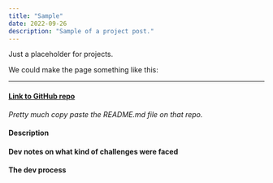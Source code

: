 ```yaml
---
title: "Sample"
date: 2022-09-26
description: "Sample of a project post."
---
```


Just a placeholder for projects.

We could make the page something like this:

---

#### [Link to GitHub repo]()

*Pretty much copy paste the README.md file on that repo.*

#### Description

#### Dev notes on what kind of challenges were faced

#### The dev process